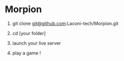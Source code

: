 # Morpion

1. git clone git@github.com:Laconi-tech/Morpion.git

2. cd [your folder]

3. launch your live server

4. play a game !